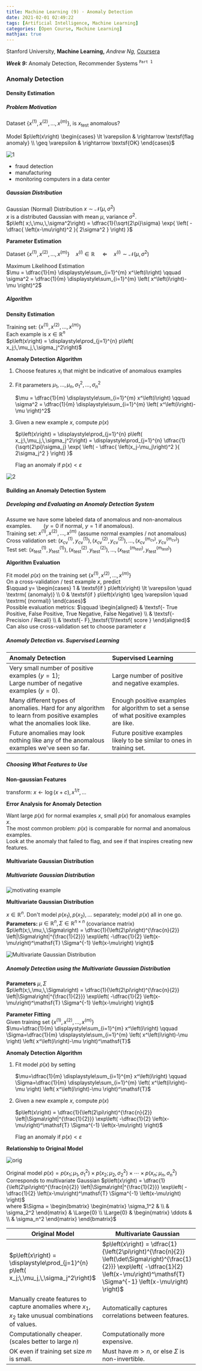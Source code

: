 ```yaml
---
title: Machine Learning (9) · Anomaly Detection
date: 2021-02-01 02:49:22
tags: [Artificial Intelligence, Machine Learning]
categories: [Open Course, Machine Learning]
mathjax: true
---
```


Stanford University, **Machine Learning,** *Andrew Ng,* [Coursera]( https://www.coursera.org/learn/machine-learning/home/info )

***Week 9:*** Anomaly Detection, Recommender Systems <sup> `Part 1`</sup>

### Anomaly Detection

#### Density Estimation

##### Problem Motivation

Dataset $\left\{ x^\left(1\right) ,\, x^\left(2\right) ,\,\dots,\, x^\left(m\right) \right\}$, is $x_\mathrm{test}$ anomalous?

Model $p\left(x\right) \begin{cases} \lt \varepsilon & \rightarrow \textsf{flag anomaly} \\ \geq \varepsilon & \rightarrow \textsf{OK} \end{cases}$

<!-- more -->

![1](Machine-Learning-Andrew-Ng-9/1.png)

- fraud detection
- manufacturing
- monitoring computers in a data center

##### Gaussian Distribution

Gaussian (Normal) Distribution $x \sim \mathcal{N} \left( \mu ,\, \sigma^2 \right)$<br>
$x$ is a distributed Gaussian with mean $\mu$, variance $\sigma^2$.<br>
$p\left( x;\,\mu,\,\sigma^2\right) = \dfrac{1}{\sqrt{2\pi}\sigma} \exp{ \left( - \dfrac{ \left(x-\mu\right)^2 }{ 2\sigma^2 } \right) }$

**Parameter Estimation**

Dataset $\left\{ x^\left(1\right) ,\, x^\left(2\right) ,\,\dots,\, x^\left(m\right) \right\} \quad x^\left(i\right) \in\mathbb{R}$ $\quad \Leftarrow \quad x^\left(i\right) \sim \mathcal{N} \left( \mu ,\, \sigma^2 \right)$

Maximum Likelihood Estimation<br>
$\mu = \dfrac{1}{m} \displaystyle\sum_{i=1}^{m} x^\left(i\right) \qquad \sigma^2 = \dfrac{1}{m} \displaystyle\sum_{i=1}^{m} \left( x^\left(i\right)-\mu \right)^2$

##### Algorithm

**Density Estimation**

Training set: $\left\{ x^\left(1\right) ,\, x^\left(2\right) ,\,\dots,\, x^\left(m\right) \right\}$<br>
Each example is $x\in\mathbb{R}^n$<br>
$p\left(x\right) = \displaystyle\prod_{j=1}^{n} p\left( x_j;\,\mu_j,\,\sigma_j^2\right)$

**Anomaly Detection Algorithm**

1. Choose features $x_i$ that might be indicative of anomalous examples

2. Fit parameters $\mu_1,\,\dots,\,\mu_n,\,\sigma_1^2,\,\dots,\,\sigma_n^2$

   $\mu = \dfrac{1}{m} \displaystyle\sum_{i=1}^{m} x^\left(i\right) \qquad \sigma^2 = \dfrac{1}{m} \displaystyle\sum_{i=1}^{m} \left( x^\left(i\right)-\mu \right)^2$

3. Given a new example $x$, compute $p\left(x\right)$

   $p\left(x\right) = \displaystyle\prod_{j=1}^{n} p\left( x_j;\,\mu_j,\,\sigma_j^2\right) = \displaystyle\prod_{j=1}^{n} \dfrac{1}{\sqrt{2\pi}\sigma_j} \exp{ \left( - \dfrac{ \left(x_j-\mu_j\right)^2 }{ 2\sigma_j^2 } \right) }$

   Flag an anomaly if $p\left(x\right) \lt \varepsilon$

![2](Machine-Learning-Andrew-Ng-9/2.png)

#### Building an Anomaly Detection System

##### Developing and Evaluating an Anomaly Detection System

Assume we have some labeled data of anomalous and non-anomalous examples.
&emsp;&emsp;($y=0$ if normal, $y=1$ if anomalous).<br>
Training set: $x^\left(1\right) ,\,x^\left(2\right) ,\,\dots ,\,x^\left(m\right)$ (assume normal examples / not anomalous)<br>
Cross validation set: $\left( x^\left(1\right)_\textrm{cv} ,\, y^\left(1\right)_\textrm{cv} \right) ,\, \left( x^\left(2\right)_\textrm{cv} ,\, y^\left(2\right)_\textrm{cv} \right) ,\, \dots ,\, \left( x^\left(m_\textrm{cv}\right)_\textrm{cv} ,\, y^\left(m_\textrm{cv}\right)_\textrm{cv} \right)$<br>
Test set: $\left( x^\left(1\right)_\textrm{test} ,\, y^\left(1\right)_\textrm{test} \right) ,\, \left( x^\left(2\right)_\textrm{test} ,\, y^\left(2\right)_\textrm{test} \right) ,\, \dots ,\, \left( x^\left(m_\textrm{test}\right)_\textrm{test} ,\, y^\left(m_\textrm{test}\right)_\textrm{test} \right)$

**Algorithm Evaluation**

Fit model $p\left(x\right)$ on the training set $\left\{ x^\left(1\right) ,\,x^\left(2\right) ,\,\dots ,\,x^\left(m\right) \right\}$<br>
On a cross-validation / test example $x$, predict<br>
$\qquad y= \begin{cases} 1 & \textsf{if } p\left(x\right) \lt \varepsilon \quad \textrm{ (anomaly)} \\ 0 & \textsf{if } p\left(x\right) \geq \varepsilon \quad \textrm{ (normal)} \end{cases}$<br>
Possible evaluation metrics:
$\qquad \begin{aligned} & \textsf{- True Positive, False Positive, True Negative, False Negative} \\ & \textsf{- Precision / Recall} \\ & \textsf{- F}_\textsf{1}\textsf{ score } \end{aligned}$<br>
Can also use cross-validation set to choose parameter $\varepsilon$

##### Anomaly Detection vs. Supervised Learning

| Anomaly Detection                                            | Supervised Learning                                          |
| :----------------------------------------------------------- | :----------------------------------------------------------- |
| Very small number of positive examples $\left(y=1\right)$; <br>Large number of negative examples $\left(y=0\right)$. | Large number of positive and negative examples.              |
| Many different types of anomalies. Hard for any algorithm to learn from positive examples what the anomalies look like. | Enough positive examples for algorithm to set a sense of what positive examples are like. |
| Future anomalies may look nothing like any of the anomalous examples we've seen so far. | Future positive examples likely to be similar to ones in training set. |

##### Choosing What Features to Use

**Non-gaussian Features**

transform: $x\leftarrow \log\left(x+c\right) ,\, x^{1/t} ,\,\dots$

**Error Analysis for Anomaly Detection**

Want large $p\left(x\right)$ for normal examples $x$, small $p\left(x\right)$ for anomalous examples $x$.<br>
The most common problem: $p\left(x\right)$ is comparable for normal and anomalous examples.<br>
Look at the anomaly that failed to flag, and see if that inspires creating new features.

#### Multivariate Gaussian Distribution

##### Multivariate Gaussian Distribution

![motivating example](Machine-Learning-Andrew-Ng-9/3.png)

**Multivariate Gaussian Distribution**

$x\in\mathbb{R}^n$. Don't model $p\left(x_1\right) ,\, p\left(x_2\right) ,\, \dots$ separately; model $p\left(x\right)$ all in one go.<br>
**Parameters:** $\mu \in \mathbb{R}^n ,\, \Sigma \in \mathbb{R}^{n \times n}$ (covariance matrix)<br>
$p\left(x;\,\mu,\,\Sigma\right) = \dfrac{1}{\left(2\pi\right)^{\frac{n}{2}} \left|\Sigma\right|^{\frac{1}{2}}} \exp\left( -\dfrac{1}{2} \left(x-\mu\right)^\mathsf{T} \Sigma^{-1} \left(x-\mu\right) \right)$

![Multivariate Gaussian Distribution](Machine-Learning-Andrew-Ng-9/4.png)

##### Anomaly Detection using the Multivariate Gaussian Distribution

**Parameters** $\mu ,\, \Sigma$<br>
$p\left(x;\,\mu,\,\Sigma\right) = \dfrac{1}{\left(2\pi\right)^{\frac{n}{2}} \left|\Sigma\right|^{\frac{1}{2}}} \exp\left( -\dfrac{1}{2} \left(x-\mu\right)^\mathsf{T} \Sigma^{-1} \left(x-\mu\right) \right)$

**Parameter Fitting**<br>
Given training set $\left\{ x^\left(1\right) ,\, x^\left(2\right) ,\, \dots ,\, x^\left(m\right) \right\}$<br>
$\mu=\dfrac{1}{m} \displaystyle\sum_{i=1}^{m} x^\left(i\right) \qquad \Sigma=\dfrac{1}{m} \displaystyle\sum_{i=1}^{m} \left( x^\left(i\right)-\mu \right) \left( x^\left(i\right)-\mu \right)^\mathsf{T}$

**Anomaly Detection Algorithm**

1. Fit model $p\left(x\right)$ by setting

   $\mu=\dfrac{1}{m} \displaystyle\sum_{i=1}^{m} x^\left(i\right) \qquad \Sigma=\dfrac{1}{m} \displaystyle\sum_{i=1}^{m} \left( x^\left(i\right)-\mu \right) \left( x^\left(i\right)-\mu \right)^\mathsf{T}$

2. Given a new example $x$, compute $p\left(x\right)$

   $p\left(x\right) = \dfrac{1}{\left(2\pi\right)^{\frac{n}{2}} \left|\Sigma\right|^{\frac{1}{2}}} \exp\left( -\dfrac{1}{2} \left(x-\mu\right)^\mathsf{T} \Sigma^{-1} \left(x-\mu\right) \right)$

   Flag an anomaly if $p\left(x\right) \lt \varepsilon$

**Relationship to Original Model**

![orig](Machine-Learning-Andrew-Ng-9/5.png)

Original model $p\left(x\right) = p\left( x_1;\,\mu_1,\,\sigma_1^2\right) \times p\left( x_2;\,\mu_2,\,\sigma_2^2\right) \times \cdots \times p\left( x_n;\,\mu_n,\,\sigma_n^2\right)$<br>
Corresponds to multivariate Gaussian $p\left(x\right) = \dfrac{1}{\left(2\pi\right)^{\frac{n}{2}} \left|\Sigma\right|^{\frac{1}{2}}} \exp\left( -\dfrac{1}{2} \left(x-\mu\right)^\mathsf{T} \Sigma^{-1} \left(x-\mu\right) \right)$<br>
where $\Sigma = \begin{bmatrix} \begin{matrix} \sigma_1^2 & \\ & \sigma_2^2 \end{matrix} & \Large{0} \\ \Large{0} & \begin{matrix} \ddots & \\ & \sigma_n^2 \end{matrix} \end{bmatrix}$

| Original Model                                               | Multivariate Gaussian                                        |
| ------------------------------------------------------------ | ------------------------------------------------------------ |
| $p\left(x\right) = \displaystyle\prod_{j=1}^{n} p\left( x_j;\,\mu_j,\,\sigma_j^2\right)$ | $p\left(x\right) = \dfrac{1}{\left(2\pi\right)^{\frac{n}{2}} \left(\det\Sigma\right)^{\frac{1}{2}}} \exp\left( -\dfrac{1}{2} \left(x-\mu\right)^\mathsf{T} \Sigma^{-1} \left(x-\mu\right) \right)$ |
| Manually create features to capture anomalies where $x_1,\,x_2$ take unusual combinations of values. | Automatically captures correlations between features.        |
| Computationally cheaper. (scales better to large $n$)        | Computationally more expensive.                              |
| OK even if training set size $m$ is small.                   | Must have $m\gt n$, or else $\Sigma$ is non-invertible.      |

